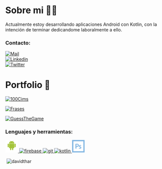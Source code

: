 <h1>Sobre mi 🧑🏻</h1>
Actualmente estoy desarrollando aplicaciones Android con Kotlin, con la intención de terminar dedicandome laboralmente a ello.


<h3>Contacto:</h3>

[![Mail](https://badgen.net/badge/mail/daavidmontes@gmail.com/orange)](mailto:daavidmontes@gmail.com)
</br>
[![Linkedin](https://badgen.net/badge/linkedin/David%20Montes%20Vicente/blue)](https://www.linkedin.com/in/david-montes-vicente/)
</br>
[![Twitter](https://badgen.net/badge/twitter/davidthar/cyan)](https://twitter.com/DavidThar)

<h1 align="left">Portfolio 📱</h1>

[![100Cims](https://raw.githubusercontent.com/davidthar/davidthar/main/portfolio_100cims.png)](https://play.google.com/store/apps/details?id=com.catalunya.cims100)

[![Frases](https://raw.githubusercontent.com/davidthar/davidthar/main/portfolio_frases.png)](https://play.google.com/store/apps/details?id=com.movie.quotes.frases.peliculas)

[![GuessTheGame](https://raw.githubusercontent.com/davidthar/davidthar/main/portfolio_guessthegame.png)](https://play.google.com/store/apps/details?id=com.bawindev.guessgame)


<h3 align="left">Lenguajes y herramientas:</h3>
<p align="left"> <a href="https://developer.android.com" target="_blank" rel="noreferrer"> <img src="https://raw.githubusercontent.com/devicons/devicon/master/icons/android/android-original-wordmark.svg" alt="android" width="40" height="40"/> </a> <a href="https://firebase.google.com/" target="_blank" rel="noreferrer"> <img src="https://www.vectorlogo.zone/logos/firebase/firebase-icon.svg" alt="firebase" width="40" height="40"/> </a> <a href="https://git-scm.com/" target="_blank" rel="noreferrer"> <img src="https://www.vectorlogo.zone/logos/git-scm/git-scm-icon.svg" alt="git" width="40" height="40"/> </a> <a href="https://kotlinlang.org" target="_blank" rel="noreferrer"> <img src="https://www.vectorlogo.zone/logos/kotlinlang/kotlinlang-icon.svg" alt="kotlin" width="40" height="40"/> </a> <a href="https://www.photoshop.com/en" target="_blank" rel="noreferrer"> <img src="https://raw.githubusercontent.com/devicons/devicon/master/icons/photoshop/photoshop-line.svg" alt="photoshop" width="40" height="40"/> </a> </p>

<p>&nbsp;<img align="center" src="https://github-readme-stats.vercel.app/api?username=davidthar&show_icons=true&locale=en" alt="davidthar" /></p>
